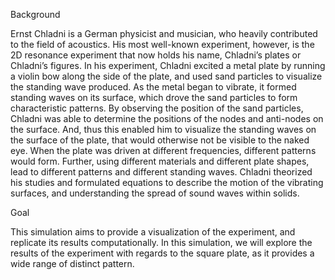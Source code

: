 Background

Ernst Chladni is a German physicist and musician, who heavily contributed to the field of acoustics. His most well-known experiment, however, is the 2D resonance experiment that now holds his name, Chladni’s plates or Chladni’s figures. In his experiment, Chladni excited a metal plate by running a violin bow along the side of the plate, and used sand particles to visualize the standing wave produced. As the metal began to vibrate, it formed standing waves on its surface, which drove the sand particles to form characteristic patterns. By observing the position of the sand particles, Chladni was able to determine the positions of the nodes and anti-nodes on the surface. And, thus this enabled him to visualize the standing waves on the surface of the plate, that would otherwise not be visible to the naked eye. When the plate was driven at different frequencies, different patterns would form. Further, using different materials and different plate shapes, lead to different patterns and different standing waves. Chladni theorized his studies and formulated equations to describe the motion of the vibrating surfaces, and understanding the spread of sound waves within solids.

Goal

This simulation aims to provide a visualization of the experiment, and replicate its results computationally. In this simulation, we will explore the results of the experiment with regards to the square plate, as it provides a wide range of distinct pattern.

